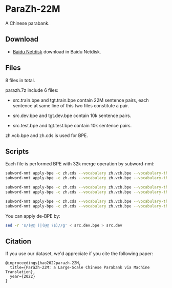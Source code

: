 # ParaZh-22M
A Chinese parabank.


## Download
* [Baidu Netdisk](https://pan.baidu.com/s/1Tc0yYojHdFFVl6gIYeGeiQ?pwd=fvp5) download in Baidu Netdisk. 

## Files
8 files in total.

parazh.7z include 6 files: 

* src.train.bpe and tgt.train.bpe contain 22M sentence pairs, each sentence at same line of this two files constitute a pair.

* src.dev.bpe and tgt.dev.bpe contain 10k sentence pairs.

* src.test.bpe and tgt.test.bpe contain 10k sentence pairs.

zh.vcb.bpe and zh.cds is used for BPE.

## Scripts
Each file is performed BPE with 32k merge operation by subword-nmt:
```bash
subword-nmt apply-bpe -c zh.cds --vocabulary zh.vcb.bpe --vocabulary-threshold 8 < src.train > src.train.bpe
subword-nmt apply-bpe -c zh.cds --vocabulary zh.vcb.bpe --vocabulary-threshold 8 < tgt.train > tgt.train.bpe

subword-nmt apply-bpe -c zh.cds --vocabulary zh.vcb.bpe --vocabulary-threshold 8 < src.dev > src.dev.bpe
subword-nmt apply-bpe -c zh.cds --vocabulary zh.vcb.bpe --vocabulary-threshold 8 < tgt.dev > tgt.dev.bpe

subword-nmt apply-bpe -c zh.cds --vocabulary zh.vcb.bpe --vocabulary-threshold 8 < src.test > src.test.bpe
subword-nmt apply-bpe -c zh.cds --vocabulary zh.vcb.bpe --vocabulary-threshold 8 < tgt.test > tgt.test.bpe

```

You can apply de-BPE by:
```bash
sed -r 's/(@@ )|(@@ ?$)//g' < src.dev.bpe > src.dev
```

## Citation
If you use our dataset, we'd appreciate if you cite the following paper:
```
@inproceedings{hao2022parazh-22M,
  title={ParaZh-22M: a Large-Scale Chinese Parabank via Machine Translation},
  year={2022}
}
```